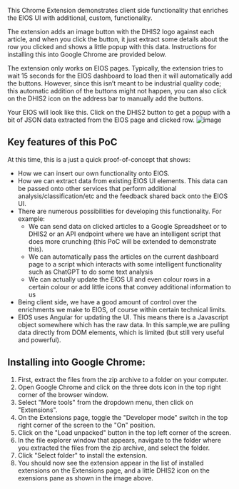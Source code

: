This Chrome Extension demonstrates client side functionality that enriches the EIOS UI with additional, custom, functionality.

The extension adds an image button with the DHIS2 logo against each article, and when you click the button, it just extract some details about the row you clicked and shows a little popup with this data. Instructions for installing this into Google Chrome are provided below.

The extension only works on EIOS pages. Typically, the extension tries to wait 15 seconds for the EIOS dashboard to  load then it will automatically add the buttons. However, since this isn’t meant to be industrial quality code; this automatic addition of the buttons might not happen, you can also click on the DHIS2 icon on the address bar to manually add the buttons.

Your EIOS will look like this. Click on the DHIS2 button to get a popup with a bit of JSON data extracted from the EIOS page and clicked row.
![image](https://user-images.githubusercontent.com/6397813/237048915-6badb39c-34cf-4981-9c53-6f91f2f9ef6d.png)

## Key features of this PoC
At this time, this is a just a quick proof-of-concept that shows:
*	How we can insert our own functionality onto EIOS.
*	How we can extract data from existing EIOS UI elements. This data can be passed onto other services that perform additional analysis/classification/etc and the feedback shared back onto the EIOS UI.
*	There are numerous possibilities for developing this functionality. For example:
    *	We can send data on clicked articles to a Google Spreadsheet or to DHIS2 or an API endpoint where we have an intelligent script that does more crunching (this PoC will be extended to demonstrate this).
    * We can automatically pass the articles on the current dashboard page to a script which interacts with some intelligent functionality such as ChatGPT to do some text analysis
    * We can actually update the EIOS UI and even colour rows in a certain colour or add little icons that convey additional information to us
*	Being client side, we have a good amount of control over the enrichments we make to EIOS, of course within certain technical limits.
  *	EIOS uses Angular for updating the UI. This means there is a Javascript object somewhere which has the raw data. In this sample,we are pulling data directly from DOM elements, which is limited (but still very useful and powerful).

## Installing into Google Chrome: 
1.	First, extract the files from the zip archive to a folder on your computer.
1.	Open Google Chrome and click on the three dots icon in the top right corner of the browser window.
1.	Select "More tools" from the dropdown menu, then click on "Extensions".
1.	On the Extensions page, toggle the "Developer mode" switch in the top right corner of the screen to the "On" position.
1.	Click on the "Load unpacked" button in the top left corner of the screen.
1.	In the file explorer window that appears, navigate to the folder where you extracted the files from the zip archive, and select the folder.
1.	Click "Select folder" to install the extension.
1.	You should now see the extension appear in the list of installed extensions on the Extensions page, and a little DHIS2 icon on the exensions pane as shown in the image above.

